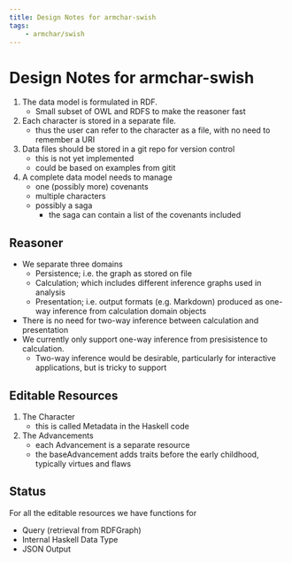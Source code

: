 ```yaml
---
title: Design Notes for armchar-swish
tags:
    - armchar/swish
---
```


# Design Notes for armchar-swish

1.  The data model is formulated in RDF.
    + Small subset of OWL and RDFS to make the reasoner fast
2.  Each character is stored in a separate file.
    + thus the user can refer to the character as a file, with no need
      to remember a URI
3.  Data files should be stored in a git repo for version control
    + this is not yet implemented
    + could be based on examples from gitit
4.  A complete data model needs to manage
    + one (possibly more) covenants
    + multiple characters
    + possibly a saga
        + the saga can contain a list of the covenants included

## Reasoner

+ We separate three domains
	+ Persistence; i.e. the graph as stored on file
	+ Calculation; which includes different inference graphs used in analysis
	+ Presentation; i.e. output formats (e.g. Markdown) produced as one-way inference from calculation domain objects
+ There is no need for two-way inference between calculation and presentation
+ We currently only support one-way inference from presisistence to calculation.
	+ Two-way inference would be desirable, particularly for interactive applications, but is tricky to support


## Editable Resources

1.  The Character
    - this is called Metadata in the Haskell code
2.  The Advancements
    - each Advancement is a separate resource
    - the baseAdvancement adds traits before the early childhood, typically virtues and flaws

## Status

For all the editable resources we have functions for

- Query (retrieval from RDFGraph)
- Internal Haskell Data Type
- JSON Output

